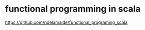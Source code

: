 # functional programming in scala





































https://github.com/ndelamaide/functional_programing_scala











